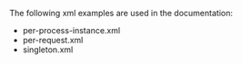
The following xml examples are used in the documentation: 

- per-process-instance.xml
- per-request.xml
- singleton.xml
